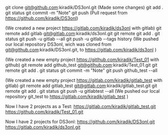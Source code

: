 
   git clone git@github.com:kiradik/DS3onl.git
  (Made some changes)
   git add .
   git status
   git commit -m "Note"
   git push
(Pull request from https://github.com/kiradik/DS3onl)


(We created a new project https://gitlab.com/kiradik/ds3onl with gitlab)
   git remote add gitlab git@gitlab.com:kiradik/ds3onl.git
   git remote
   git add .
   git status
   git push -u gitlab --all
   git push -u gitlab --tags
   history
(We pushed our local repository DS3onl, wich was cloned from git@github.com:kiradik/DS3onl.git,  to https://gitlab.com/kiradik/ds3onl   )

(We created a new empty project https://gitlhub.com/kiradik/Test_01 with github)
   git remote add github_test git@gitlhub.com:kiradik/Test_01.git
   git remote
   git add .
   git status
   git commit -m "Note"
   git push github_test --all

(We created a new empty project https://gitlab.com/kiradik/gitlab_test with gitlab)
   git remote add gitlab_test git@gitlab.com:kiradik/gitlab_test.git
   git remote
   git add .
   git status
   git push -u gitlabtest --all
(We pushed our local repository git_test to https://gitlab.com/kiradik/gitlab_test )


 
Now I have 2 projects as a Test:
https://gitlab.com/kiradik/gitlab_test.git
https://github.com/kiradik/Test_01.git

Now I have 2 projects for DS3onl:
https://github.com/kiradik/DS3onl.git
https://gitlab.com/kiradik/ds3onl.git

